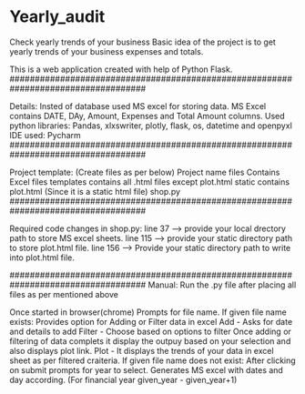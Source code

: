 # Yearly_audit
Check yearly trends of your business
Basic idea of the project is to get yearly trends of your business expenses and totals.

This is a web application created with help of Python Flask.
###################################################################################

Details:
  Insted of database used MS excel for storing data.
    MS Excel contains DATE, DAy, Amount, Expenses and Total Amount columns.
  Used python libraries:
    Pandas, xlxswriter, plotly, flask, os, datetime and openpyxl
  IDE used:
    Pycharm
###################################################################################   

Project template: (Create files as per below)
Project name
  files
    Contains Excel files
  templates
    contains all .html files except plot.html
  static
    contains plot.html (Since it is a static html file)
  shop.py
###################################################################################

Required code changes in shop.py:
line 37 --> provide your local drectory path to store MS excel sheets.
line 115 --> provide your static directory path to store plot.html file.
line 156 --> Provide your static directory path to write into plot.html file.

###################################################################################
Manual:
Run the .py file after placing all files as per mentioned above

Once started in browser(chrome) Prompts for file name.
  If given file name exists:
    Provides option for Adding or Filter data in excel
      Add - Asks for date and details to add
      Filter - Choose based on options to filter
    Once adding or filtering of data complets it display the outpuy based on your selection and also displays plot link.
      Plot - It displays the trends of your data in excel sheet as per filtered craiteria.
  If given file name does not exist:
    After clicking on submit prompts for year to select.
    Generates MS excel with dates and day according. (For financial year given_year - given_year+1)
